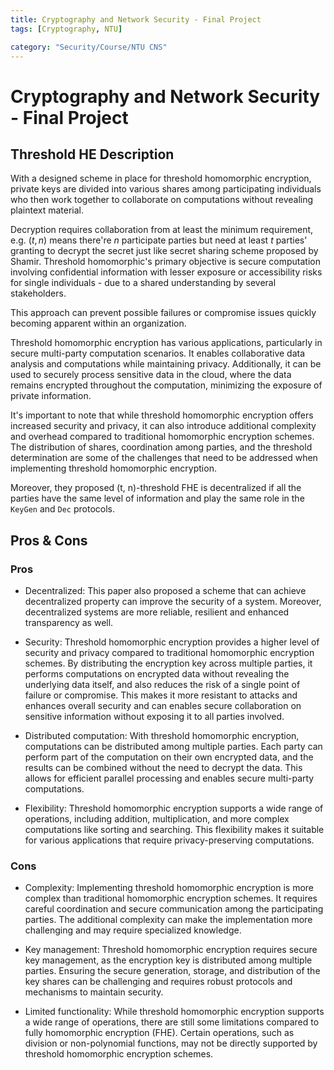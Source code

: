 ```yaml
---
title: Cryptography and Network Security - Final Project
tags: [Cryptography, NTU]

category: "Security/Course/NTU CNS"
---
```


# Cryptography and Network Security - Final Project

## Threshold HE Description
With a designed scheme in place for threshold homomorphic encryption, private keys are divided into various shares among participating individuals who then work together to collaborate on computations without revealing plaintext material. 

Decryption requires collaboration from at least the minimum requirement, e.g. $(t,n)$ means there're $n$ participate parties but need at least $t$ parties' granting to decrypt the secret just like secret sharing scheme proposed by Shamir. Threshold homomorphic's primary objective is secure computation involving confidential information with lesser exposure or accessibility risks for single individuals - due to a shared understanding by several stakeholders. 

This approach can prevent possible failures or compromise issues quickly becoming apparent within an organization.

Threshold homomorphic encryption has various applications, particularly in secure multi-party computation scenarios. It enables collaborative data analysis and computations while maintaining privacy. Additionally, it can be used to securely process sensitive data in the cloud, where the data remains encrypted throughout the computation, minimizing the exposure of private information.

It's important to note that while threshold homomorphic encryption offers increased security and privacy, it can also introduce additional complexity and overhead compared to traditional homomorphic encryption schemes. The distribution of shares, coordination among parties, and the threshold determination are some of the challenges that need to be addressed when implementing threshold homomorphic encryption.

Moreover, they proposed (t, n)-threshold FHE is decentralized if all the parties have the same level of information and play the same role in the `KeyGen` and `Dec` protocols.

## Pros & Cons

### Pros
* Decentralized: This paper also proposed a scheme that can achieve decentralized property can improve the security of a system. Moreover, decentralized systems are more reliable, resilient and enhanced transparency as well.

* Security: Threshold homomorphic encryption provides a higher level of security and privacy compared to traditional homomorphic encryption schemes. By distributing the encryption key across multiple parties, it performs computations on encrypted data without revealing the underlying data itself, and also reduces the risk of a single point of failure or compromise. This makes it more resistant to attacks and enhances overall security and can enables secure collaboration on sensitive information without exposing it to all parties involved.

* Distributed computation: With threshold homomorphic encryption, computations can be distributed among multiple parties. Each party can perform part of the computation on their own encrypted data, and the results can be combined without the need to decrypt the data. This allows for efficient parallel processing and enables secure multi-party computations.

* Flexibility: Threshold homomorphic encryption supports a wide range of operations, including addition, multiplication, and more complex computations like sorting and searching. This flexibility makes it suitable for various applications that require privacy-preserving computations.

### Cons
* Complexity: Implementing threshold homomorphic encryption is more complex than traditional homomorphic encryption schemes. It requires careful coordination and secure communication among the participating parties. The additional complexity can make the implementation more challenging and may require specialized knowledge.

* Key management: Threshold homomorphic encryption requires secure key management, as the encryption key is distributed among multiple parties. Ensuring the secure generation, storage, and distribution of the key shares can be challenging and requires robust protocols and mechanisms to maintain security.

* Limited functionality: While threshold homomorphic encryption supports a wide range of operations, there are still some limitations compared to fully homomorphic encryption (FHE). Certain operations, such as division or non-polynomial functions, may not be directly supported by threshold homomorphic encryption schemes.